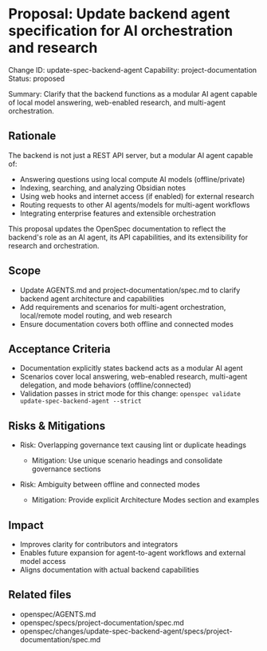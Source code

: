 # Proposal: Update backend agent specification for AI orchestration and research

Change ID: update-spec-backend-agent
Capability: project-documentation
Status: proposed

Summary: Clarify that the backend functions as a modular AI agent capable of local model answering, web-enabled research, and multi-agent orchestration.

## Rationale

The backend is not just a REST API server, but a modular AI agent capable of:

- Answering questions using local compute AI models (offline/private)
- Indexing, searching, and analyzing Obsidian notes
- Using web hooks and internet access (if enabled) for external research
- Routing requests to other AI agents/models for multi-agent workflows
- Integrating enterprise features and extensible orchestration

This proposal updates the OpenSpec documentation to reflect the backend's role as an AI agent, its API capabilities, and its extensibility for research and orchestration.

## Scope

- Update AGENTS.md and project-documentation/spec.md to clarify backend agent architecture and capabilities
- Add requirements and scenarios for multi-agent orchestration, local/remote model routing, and web research
- Ensure documentation covers both offline and connected modes

## Acceptance Criteria

- Documentation explicitly states backend acts as a modular AI agent
- Scenarios cover local answering, web-enabled research, multi-agent delegation, and mode behaviors (offline/connected)
- Validation passes in strict mode for this change: `openspec validate update-spec-backend-agent --strict`

## Risks & Mitigations

- Risk: Overlapping governance text causing lint or duplicate headings

	- Mitigation: Use unique scenario headings and consolidate governance sections

- Risk: Ambiguity between offline and connected modes

	- Mitigation: Provide explicit Architecture Modes section and examples

## Impact

- Improves clarity for contributors and integrators
- Enables future expansion for agent-to-agent workflows and external model access
- Aligns documentation with actual backend capabilities

## Related files

- openspec/AGENTS.md
- openspec/specs/project-documentation/spec.md
- openspec/changes/update-spec-backend-agent/specs/project-documentation/spec.md
